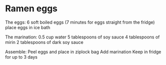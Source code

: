 # Ramen eggs

The eggs:
    6 soft boiled eggs (7 minutes for eggs straight from the fridge)
    place eggs in ice bath

The marination:
    0.5 cup water
    5 tablespoons of soy sauce
    4 tablespoons of mirin
    2 tablespoons of dark soy sauce

Assemble:
    Peel eggs and place in ziplock bag
    Add marination
    Keep in fridge for up to 3 days
